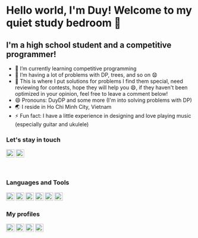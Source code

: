 # Hello world, I'm Duy! Welcome to my quiet study bedroom 👋

## I'm a high school student and a competitive programmer!
- 🌱 I’m currently learning competitive programming
- 🤔 I’m having a lot of problems with DP, trees, and so on 😧
- 💬 This is where I put solutions for problems I find them special, need reviewing for contests, hope they will help you 😄, if they haven't been optimized in your opinion, feel free to leave a comment below!
- 😄 Pronouns: DuyDP and some more (I'm into solving problems with DP)
- 🌏 I reside in Ho Chi Minh City, Vietnam
- ⚡ Fun fact: I have a little experience in designing and love playing music (especially guitar and ukulele)

### Let's stay in touch
<a href="https://twitter.com/KhanhNh93976137"><img src="https://cdn.icon-icons.com/icons2/2518/PNG/512/brand_twitter_icon_151519.png" alt="My Twitter" width="22px"></a>
<a href="https://www.instagram.com/duytheidealist/"><img src="https://freeonepagetemplates.com/vector-icons/instagram-icons/instagram-icon-3.svg" alt="My Instagram" width="22px"></a>

<br/>

### Languages and Tools
<a href="https://www.cplusplus.com/"><img src="https://cdn.icon-icons.com/icons2/3398/PNG/512/plus_logo_c_icon_214621.png" width="22px" alt="C++"></a>
<a href="https://neovim.io/"><img src="https://user-images.githubusercontent.com/28633984/66519056-2e840c80-eaef-11e9-8670-c767213c26ba.png" width="22px" alt="Neovim"></a>
<a href="https://github.com/"><img src="https://github.githubassets.com/images/modules/logos_page/GitHub-Mark.png" width="22px" alt="GitHub"></a>
<a href="https://desktop.github.com/"><img src="https://defkey.com/content/images/program/github-desktop-2018-11-14_12-13-38-icon-resized.jpg" width="22px" alt="GitHub Desktop"></a>
<a href="https://ubuntu.com/"><img src="https://www.tenforums.com/geek/gars/images/2/types/thumb_Bash.png" width="22px" alt="Ubuntu"></a>
<a href="https://www.microsoft.com/en-us/p/windows-terminal/9n0dx20hk701?activetab=pivot:overviewtab"><img src="https://miro.medium.com/max/256/1*RuFsevFd1ypJClZSLKwugw.png" width="22px" alt="Windows Terminal"></a>

### My profiles
<a href="https://oj.vnoi.info/user/duytheidealist"><img src="https://scontent.fsgn5-10.fna.fbcdn.net/v/t1.6435-9/137225625_102640671799515_8293030811068628108_n.jpg?_nc_cat=107&ccb=1-6&_nc_sid=09cbfe&_nc_ohc=m4K0JS5-FFwAX_2wkIV&_nc_ht=scontent.fsgn5-10.fna&oh=00_AT9V73yNgX2FEhJ0zcbd3_eVIniORLSMiayeTN1saBGD3w&oe=629DA5A9" width="22px" alt="VNOJ"></a>
<a href="https://freecontest.net/users/olympicwinner"><img src="https://scontent.fsgn5-10.fna.fbcdn.net/v/t39.30808-6/268772772_3781059018786572_4340479363198812595_n.png?_nc_cat=107&ccb=1-6&_nc_sid=09cbfe&_nc_ohc=KWJhVYQZrLYAX-GxDHs&_nc_ht=scontent.fsgn5-10.fna&oh=00_AT8zPf6vdSD0CuFiY1n4uaK1cBtudS8E3jdvVvN2ZbP6lw&oe=627BB08E" width="22px" alt="Free Contest"></a>
<a href="https://atcoder.jp/users/duythecoder"><img src="https://scontent.fsgn5-11.fna.fbcdn.net/v/t1.18169-9/998250_461315897295967_1989411759_n.png?_nc_cat=103&ccb=1-6&_nc_sid=09cbfe&_nc_ohc=9m-rFhZaVGIAX9G6vXO&_nc_ht=scontent.fsgn5-11.fna&oh=00_AT9lvXrDjMcdgZqGGXBxBab4UQQhkfpJT5TMJ3ABICta4w&oe=629E3B19" width="22px" alt="AtCoder"></a>
<a href="https://codeforces.com/profile/khanhdiina_"><img src="https://repository-images.githubusercontent.com/316181742/36bfe3d9-b397-4364-830c-2b1315618042" width="22px" alt="Codeforces"></a>

<!--
**duythecoder/duythecoder** is a ✨ _special_ ✨ repository because its `README.md` (this file) appears on your GitHub profile.

Here are some ideas to get you started:

- 🔭 I’m currently working on ...
- 🌱 I’m currently learning ...
- 👯 I’m looking to collaborate on ...
- 🤔 I’m looking for help with ...
- 💬 Ask me about ...
- 📫 How to reach me: ...
- 😄 Pronouns: ...
- ⚡ Fun fact: ...
-->
